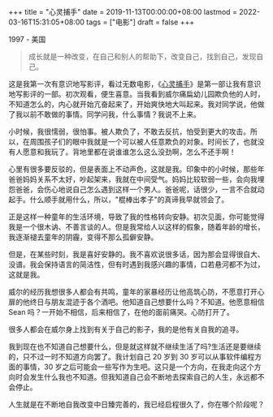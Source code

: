 +++
title = "心灵捕手"
date = 2019-11-13T00:00:00+08:00
lastmod = 2022-03-16T15:31:05+08:00
tags = ["电影"]
draft = false
+++

1997 - 美国

> 成长就是一种改变，在自己和别人的帮助下，改变自己，找到自己，发现自己。

这是我第一次有意识地写影评，看过无数电影，《[心灵捕手](https://movie.douban.com/subject/1292656/)》是第一部让我有意识地写影评的一部。初次观看，便生喜意。当我看到威尔痛扁幼儿园欺负他的人时，不知道怎么的，内心就开始亢奋起来了，开始爽快地大叫起来。我对同学说，他做了我以前不敢做的事情。同学问我，什么事情？我说不上来。

小时候，我很懦弱，很怕事。被人欺负了，不敢去反抗，怕受到更大的攻击。所以，在周围孩子们的眼中我就是一个可以被人任意欺负的对象。时间长了，也就没有人愿意和我玩了。背地里都在说谁谁怎么这么没劲啊，怎么不还手啊！

心里有很多要反驳的，但是表面上不动声色，这就是我。印象中的小时候，那些年爸爸妈妈关系不太好，吵起架来，我就在中间受气。妈妈比较软弱一些，会向我埋怨爸爸，会伤心地说自己怎么遇到这样一个男人。爸爸呢，话很少，一言不合就动起手。什么顺手就用什么，所以，"棍棒出孝子"的真谛我早就领会了。

正是这样一种童年的生活环境，导致了我的性格转向安静。初次见面，你可能觉得我是一个很木讷、不善言谈的人。但是我常给人以这样的假象，随着年龄的增长，我逐渐褪去童年的阴霾，变得不那么孤僻安静。

但是，在某些时刻，我是喜好安静的。我不喜欢说很多话，因为那会显得很自大、没谱。我会保持语言的简洁性，但有时遇到我感兴趣的事情，口若悬河都不为过，这就是我。

威尔的经历我想很多人都会有共鸣，童年的家暴经历让他高筑心防，不愿意打开心扉的他终日与朋友混迹于各个酒吧。他知道自己想要什么吗？不知道。他愿意相信
Sean 吗？一开始不相信，后来相信了，在他的面前痛哭。心防打开了。

很多人都会在威尔身上找到有关于自己的影子，我的是他有关自我的追寻。

我到现在也不知道自己想要什么，但是就这样就不继续生活了吗?生活还是要继续的，只不过一时不知道方向罢了。我计划自己
20 岁到 30 岁可以从事软件编程方面的事情，30
岁之后可能会一些写作为生吧。这只是一个方向，在我走向这个方向时会发生什么我也不知道。但我知道自己会不断地去探索自己的人生，永远都不会停止。

人生就是在不断地自我改变中日臻完善的，我已经启程很久了，你在哪个阶段呢？